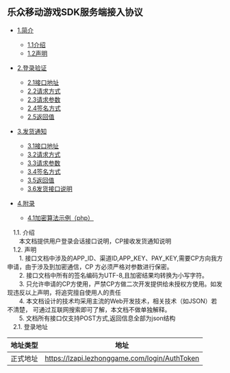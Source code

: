 ## 乐众移动游戏SDK服务端接入协议
  - [1.简介](#introduce) 
      - [1.1介绍](#introduce)
      - [1.2声明](#announce)

  - [2.登录验证](#checklogin)
      - [2.1接口地址](#loginapiurl)
      - [2.2请求方式](#loginapimethod)
      - [2.3请求参数](#loginapiparam)
      - [2.4签名方式](#loginsignmethod)
      - [2.5返回值](#loginreturn)

  - [3.发货通知](#paynotice)
      - [3.1接口地址](#payapiurl)
      - [3.2请求方式](#payapimethod)
      - [3.3请求参数](#payapiparam)
      - [3.4签名方式](#paysignmethod)
      - [3.5返回值](#payreturn)
      - [3.6发货接口说明](#paynoticeintro)

  - [4.附录](#appendix)
      - [4.1加密算法示例（php）](#phpcode)
      
  <h3 id="introduce" style="display:none;"> 1.简介 </h3> 
  &ensp;&ensp;1.1. 介绍<br/>
        &ensp;&ensp;&ensp;&ensp;本文档提供用户登录会话接口说明，CP接收发货通知说明<br/>
  &ensp;&ensp;1.2. 声明<br/>
        &ensp;&ensp;&ensp;&ensp;1. 接口文档中涉及的APP_ID、渠道ID,APP_KEY、PAY_KEY,需要CP方向我方申请，由于涉及到加密通信，CP	方必须严格对参数进行保密。<br/>
        &ensp;&ensp;&ensp;&ensp;2. 接口文档中所有的签名编码为UTF-8,且加密结果均转换为小写字符。<br/>
        &ensp;&ensp;&ensp;&ensp;3. 只允许申请的CP方使用，严禁CP方做二次开发提供给未授权方使用。如发现违反以上声明，将追究擅自使用人的责任<br/>
        &ensp;&ensp;&ensp;&ensp;4. 本文档设计的技术均采用主流的Web开发技术，相关技术（如JSON）若不清楚，		可通过互联网搜索即可了解，本文档不做单独解释。<br/>
        &ensp;&ensp;&ensp;&ensp;5. 文档所有接口仅支持POST方式,返回信息全部为json结构<br/>
        
   <h3 id="checklogin" style="display:none;"> 2.登录验证 </h3> 
   &ensp;&ensp;2.1. 登录地址<br/>
   
   | 地址类型   |      地址      |
   |----------|:-------------:|
   | 正式地址 |  https://lzapi.lezhonggame.com/login/AuthToken |
   

